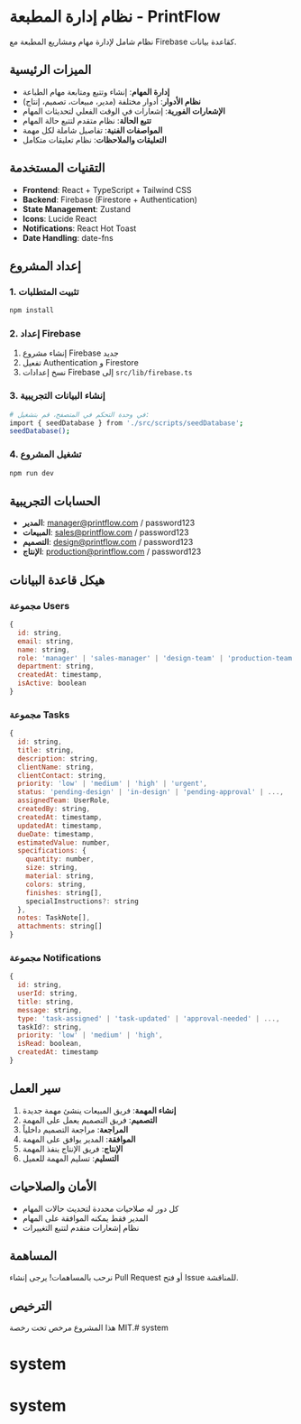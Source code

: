 # نظام إدارة المطبعة - PrintFlow

نظام شامل لإدارة مهام ومشاريع المطبعة مع Firebase كقاعدة بيانات.

## الميزات الرئيسية

- **إدارة المهام**: إنشاء وتتبع ومتابعة مهام الطباعة
- **نظام الأدوار**: أدوار مختلفة (مدير، مبيعات، تصميم، إنتاج)
- **الإشعارات الفورية**: إشعارات في الوقت الفعلي لتحديثات المهام
- **تتبع الحالة**: نظام متقدم لتتبع حالة المهام
- **المواصفات الفنية**: تفاصيل شاملة لكل مهمة
- **التعليقات والملاحظات**: نظام تعليقات متكامل

## التقنيات المستخدمة

- **Frontend**: React + TypeScript + Tailwind CSS
- **Backend**: Firebase (Firestore + Authentication)
- **State Management**: Zustand
- **Icons**: Lucide React
- **Notifications**: React Hot Toast
- **Date Handling**: date-fns

## إعداد المشروع

### 1. تثبيت المتطلبات

```bash
npm install
```

### 2. إعداد Firebase

1. إنشاء مشروع Firebase جديد
2. تفعيل Authentication و Firestore
3. نسخ إعدادات Firebase إلى `src/lib/firebase.ts`

### 3. إنشاء البيانات التجريبية

```bash
# في وحدة التحكم في المتصفح، قم بتشغيل:
import { seedDatabase } from './src/scripts/seedDatabase';
seedDatabase();
```

### 4. تشغيل المشروع

```bash
npm run dev
```

## الحسابات التجريبية

- **المدير**: manager@printflow.com / password123
- **المبيعات**: sales@printflow.com / password123  
- **التصميم**: design@printflow.com / password123
- **الإنتاج**: production@printflow.com / password123

## هيكل قاعدة البيانات

### مجموعة Users
```javascript
{
  id: string,
  email: string,
  name: string,
  role: 'manager' | 'sales-manager' | 'design-team' | 'production-team',
  department: string,
  createdAt: timestamp,
  isActive: boolean
}
```

### مجموعة Tasks
```javascript
{
  id: string,
  title: string,
  description: string,
  clientName: string,
  clientContact: string,
  priority: 'low' | 'medium' | 'high' | 'urgent',
  status: 'pending-design' | 'in-design' | 'pending-approval' | ...,
  assignedTeam: UserRole,
  createdBy: string,
  createdAt: timestamp,
  updatedAt: timestamp,
  dueDate: timestamp,
  estimatedValue: number,
  specifications: {
    quantity: number,
    size: string,
    material: string,
    colors: string,
    finishes: string[],
    specialInstructions?: string
  },
  notes: TaskNote[],
  attachments: string[]
}
```

### مجموعة Notifications
```javascript
{
  id: string,
  userId: string,
  title: string,
  message: string,
  type: 'task-assigned' | 'task-updated' | 'approval-needed' | ...,
  taskId?: string,
  priority: 'low' | 'medium' | 'high',
  isRead: boolean,
  createdAt: timestamp
}
```

## سير العمل

1. **إنشاء المهمة**: فريق المبيعات ينشئ مهمة جديدة
2. **التصميم**: فريق التصميم يعمل على المهمة
3. **المراجعة**: مراجعة التصميم داخلياً
4. **الموافقة**: المدير يوافق على المهمة
5. **الإنتاج**: فريق الإنتاج ينفذ المهمة
6. **التسليم**: تسليم المهمة للعميل

## الأمان والصلاحيات

- كل دور له صلاحيات محددة لتحديث حالات المهام
- المدير فقط يمكنه الموافقة على المهام
- نظام إشعارات متقدم لتتبع التغييرات

## المساهمة

نرحب بالمساهمات! يرجى إنشاء Pull Request أو فتح Issue للمناقشة.

## الترخيص

هذا المشروع مرخص تحت رخصة MIT.# system
# system
# system
